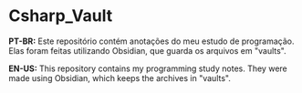 # Csharp_Vault

**PT-BR:** Este repositório contém anotações do meu estudo de programação. Elas foram feitas utilizando Obsidian, que guarda os arquivos em "vaults".

**EN-US:** This repository contains my programming study notes. They were made using Obsidian, which keeps the archives in "vaults".
